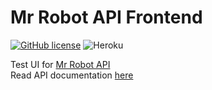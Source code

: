 # Mr Robot API Frontend

[![GitHub license](https://img.shields.io/github/license/Naereen/StrapDown.js.svg)](https://github.com/GabrielCrackPro/mr-robot-api-frontend/master/LICENSE)
![Heroku](https://pyheroku-badge.herokuapp.com/?app=mr-robot-express-api)

Test UI for <a href="https://github.com/GabrielCrackPro/mr-robot-api" target="_blank">Mr Robot API</a>
<br>
Read API documentation <a href="https://github.com/GabrielCrackPro/mr-robot-api/blob/master/README.md" target="_blank">here</a>
